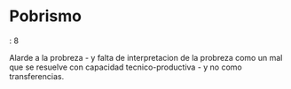 # Pobrismo

: 8

Alarde a la probreza - y falta de interpretacion de la probreza como un mal que se resuelve con capacidad tecnico-productiva - y no como transferencias.